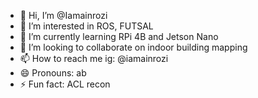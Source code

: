 - 👋 Hi, I’m @Iamainrozi
- 👀 I’m interested in ROS, FUTSAL
- 🌱 I’m currently learning RPi 4B and Jetson Nano
- 💞️ I’m looking to collaborate on indoor building mapping
- 📫 How to reach me ig: @iamainrozi
- 😄 Pronouns: ab
- ⚡ Fun fact: ACL recon

<!---
Iamainrozi/Iamainrozi is a ✨ special ✨ repository because its `README.md` (this file) appears on your GitHub profile.
You can click the Preview link to take a look at your changes.
--->
